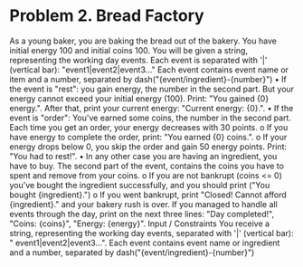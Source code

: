 # Problem 2. Bread Factory
As a young baker, you are baking the bread out of the bakery. 
You have initial energy 100 and initial coins 100. You will be given a string, representing the working day events. Each event is separated with '|' (vertical bar): "event1|event2|event3…"
Each event contains event name or item and a number, separated by dash("{event/ingredient}-{number}")
•	If the event is "rest": you gain energy, the number in the second part. But your energy cannot exceed your initial energy (100). Print: "You gained {0} energy.". 
After that, print your current energy: "Current energy: {0}.".
•	If the event is "order": You've earned some coins, the number in the second part. Each time you get an order, your energy decreases with 30 points.
o	If you have energy to complete the order, print: "You earned {0} coins.".
o	If your energy drops below 0, you skip the order and gain 50 energy points. Print: "You had to rest!".
•	In any other case you are having an ingredient, you have to buy. The second part of the event, contains the coins you have to spent and remove from your coins. 
o	If you are not bankrupt (coins <= 0) you've bought the ingredient successfully, and you should print ("You bought {ingredient}.")
o	If you went bankrupt, print "Closed! Cannot afford {ingredient}." and your bakery rush is over. 
If you managed to handle all events through the day, print on the next three lines: 
"Day completed!", "Coins: {coins}", "Energy: {energy}".
Input / Constraints
You receive a string, representing the working day events, separated with '|' (vertical bar): " event1|event2|event3…".
Each event contains event name or ingredient and a number, separated by dash("{event/ingredient}-{number}")
